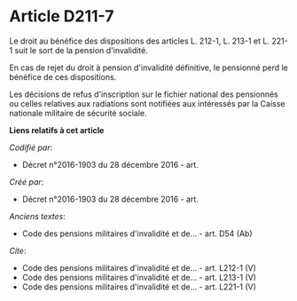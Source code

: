 # Article D211-7

Le droit au bénéfice des dispositions des articles L. 212-1, L. 213-1 et L. 221-1 suit le sort de la pension d'invalidité.

En cas de rejet du droit à pension d'invalidité définitive, le pensionné perd le bénéfice de ces dispositions.

Les décisions de refus d'inscription sur le fichier national des pensionnés ou celles relatives aux radiations sont notifiées
aux intéressés par la Caisse nationale militaire de sécurité sociale.

**Liens relatifs à cet article**

_Codifié par_:

  - Décret n°2016-1903 du 28 décembre 2016 - art.

_Créé par_:

  - Décret n°2016-1903 du 28 décembre 2016 - art.

_Anciens textes_:

  - Code des pensions militaires d'invalidité et de... - art. D54 (Ab)

_Cite_:

  - Code des pensions militaires d'invalidité et de... - art. L212-1 (V)
  - Code des pensions militaires d'invalidité et de... - art. L213-1 (V)
  - Code des pensions militaires d'invalidité et de... - art. L221-1 (V)
